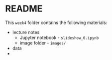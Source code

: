 README
======

This ```week4``` folder contains the following materials:

+ lecture notes
  - Jupyter notebook - ```slideshow_0.ipynb```
  - image folder - ```images/```
+ data
+ 
